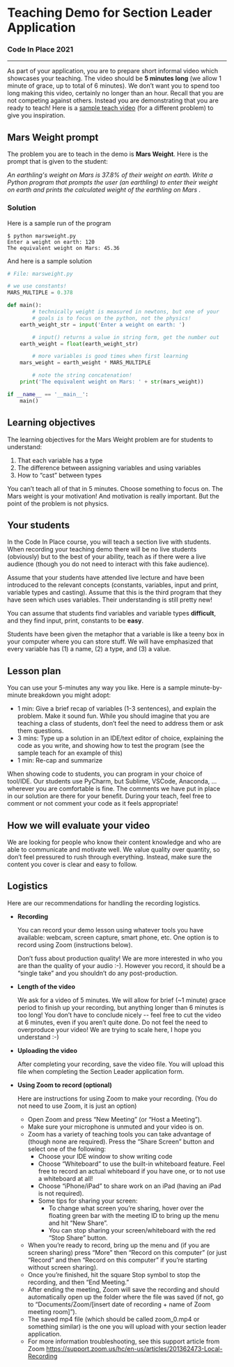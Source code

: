 # Teaching Demo for Section Leader Application
### Code In Place 2021
---

As part of your application, you are to prepare short informal video which showcases your teaching. The video should be __5 minutes long__ (we allow 1 minute of grace, up to total of 6 minutes). We don’t want you to spend too long making this video, certainly no longer than an hour. Recall that you are not competing against others. Instead you are demonstrating that you are ready to teach! Here is a [sample teach video](https://drive.google.com/file/d/1BsO8Itwfs1J1l7vHcOtjaljrX9hUjqIj/view?usp=sharing) (for a different problem) to give you inspiration.

## Mars Weight prompt
The problem you are to teach in the demo is __Mars Weight__. Here is the prompt that is given to the student:
 
_An earthling's weight on Mars is 37.8% of their weight on earth. Write a Python program that prompts the user (an earthling) to enter their weight on earth and prints the calculated weight of the earthling on Mars ._

### Solution
Here is a sample run of the program
```console
$ python marsweight.py
Enter a weight on earth: 120
The equivalent weight on Mars: 45.36
```

And here is a sample solution
```python
# File: marsweight.py

# we use constants!
MARS_MULTIPLE = 0.378

def main():
        # technically weight is measured in newtons, but one of your
        # goals is to focus on the python, not the physics!
    earth_weight_str = input('Enter a weight on earth: ')

        # input() returns a value in string form, get the number out
    earth_weight = float(earth_weight_str)

        # more variables is good times when first learning
    mars_weight = earth_weight * MARS_MULTIPLE

        # note the string concatenation!
    print('The equivalent weight on Mars: ' + str(mars_weight))

if __name__ == '__main__':
    main()

```
## Learning objectives
The learning objectives for the Mars Weight problem are for students to understand:
1. That each variable has a type 
2. The difference between assigning variables and using variables
3. How to “cast” between types

You can’t teach all of that in 5 minutes. Choose something to focus on. The Mars weight is your motivation! And motivation is really important. But the point of the problem is not physics.

## Your students
In the Code In Place course, you will teach a section live with students. When recording your teaching demo there will be no live students (obviously) but to the best of your ability, teach as if there were a live audience (though you do not need to interact with this fake audience). 

Assume that your students have attended live lecture and have been introduced to the relevant concepts (constants, variables, input and print, variable types and casting). Assume that this is the third program that they have seen which uses variables. Their understanding is still pretty new!

You can assume that students find variables and variable types __difficult__, and they find input, print, constants to be __easy__.

Students have been given the metaphor that a variable is like a teeny box in your computer where you can store stuff. We will have emphasized that every variable has (1) a name, (2) a type, and (3) a value.

## Lesson plan
You can use your 5-minutes any way you like. Here is a sample minute-by-minute breakdown you might adopt:

- 1 min: Give a brief recap of variables (1-3 sentences), and explain the problem. Make it sound fun. While you should imagine that you are teaching a class of students, don’t feel the need to address them or ask them questions.
- 3 mins: Type up a solution in an IDE/text editor of choice, explaining the code as you write, and showing how to test the program (see the sample teach for an example of this)
- 1 min: Re-cap and summarize

When showing code to students, you can program in your choice of tool/IDE. Our students use PyCharm, but Sublime, VSCode, Anaconda, ... wherever you are comfortable is fine. The comments we have put in place in our solution are there for your benefit. During your teach, feel free to comment or not comment your code as it feels appropriate!

## How we will evaluate your video
We are looking for people who know their content knowledge and who are able to communicate and motivate well. We value quality over quantity, so don’t feel pressured to rush through everything. Instead, make sure the content you cover is clear and easy to follow.


## Logistics
Here are our recommendations for handling the recording logistics. 

- __Recording__
    
    You can record your demo lesson using whatever tools you have available: webcam, screen capture, smart phone, etc. One option is to record using Zoom (instructions below). 

    Don’t fuss about production quality! We are more interested in who you are than the quality of your audio :-). However you record, it should be a “single take” and you shouldn’t do any post-production.

- __Length of the video__
    
    We ask for a video of 5 minutes. We will allow for brief (~1 minute) grace period to finish up your recording, but anything longer than 6 minutes is too long! You don’t have to conclude nicely -- feel free to cut the video at 6 minutes, even if you aren’t quite done. Do not feel the need to overproduce your video! We are trying to scale here, I hope you understand :-)

- __Uploading the video__
    
    After completing your recording, save the video file. You will upload this file when completing the Section Leader application form.

- __Using Zoom to record (optional)__

    Here are instructions for using Zoom to make your recording. (You do not need to use Zoom, it is just an option) 

    - Open Zoom and press “New Meeting” (or “Host a Meeting”).
    - Make sure your microphone is unmuted and your video is on.
    - Zoom has a variety of teaching tools you can take advantage of (though none are required). Press the “Share Screen” button and select one of the following:
        - Choose your IDE window to show writing code
        - Choose “Whiteboard” to use the built-in whiteboard feature. Feel free to record an actual whiteboard if you have one, or to not use a whiteboard at all!
        - Choose “iPhone/iPad” to share work on an iPad (having an iPad is not required).
        - Some tips for sharing your screen:
            - To change what screen you’re sharing, hover over the floating green bar with the meeting ID to bring up the menu and hit “New Share”.
            - You can stop sharing your screen/whiteboard with the red “Stop Share” button.
    - When you’re ready to record, bring up the menu and (if you are screen sharing) press “More” then “Record on this computer” (or just “Record” and then “Record on this computer” if you’re starting without screen sharing).
    - Once you’re finished, hit the square Stop symbol to stop the recording, and then “End Meeting.” 
    - After ending the meeting, Zoom will save the recording and should automatically open up the folder where the file was saved (if not, go to “Documents/Zoom/[insert date of recording + name of Zoom meeting room]”).
    - The saved mp4 file (which should be called zoom_0.mp4 or something similar) is the one you will upload with your section leader application.
    - For more information troubleshooting, see this support article from Zoom <https://support.zoom.us/hc/en-us/articles/201362473-Local-Recording> 



